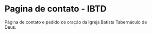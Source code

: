 # Pagina de contato - IBTD
Página de contato e pedido de oração da Igreja Batista Tabernáculo de Deus.
